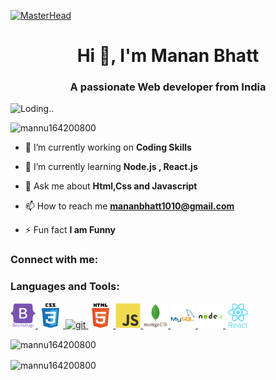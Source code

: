 [![MasterHead](https://encrypted-tbn0.gstatic.com/images?q=tbn:ANd9GcT7cBwYQ2ixsoJ065V5RH3lBPliNT7XSxNROw&usqp=CAU)](https://mannu164200800.io)
<h1 align="center">Hi 👋, I'm Manan Bhatt</h1>
<h3 align="center">A passionate Web developer from India</h3>
<img src = "https://encrypted-tbn0.gstatic.com/images?q=tbn:ANd9GcTpRQ6Xkp9fPZV8nAzQnDgD1DaXwPZ9CJ-dIs4X-CbBP-yz4eB_bOypZQuQkbkh2yZPRt0&usqp=CAU" alt = "Loding.." >
<p align="left"> 
<img src="https://komarev.com/ghpvc/?username=mannu164200800&label=Profile%20views&color=0e75b6&style=flat" alt="mannu164200800" /> </p>

- 🔭 I’m currently working on **Coding Skills**

- 🌱 I’m currently learning **Node.js , React.js**

- 💬 Ask me about **Html,Css and Javascript**

- 📫 How to reach me **mananbhatt1010@gmail.com**

- ⚡ Fun fact **I am Funny**

<h3 align="left">Connect with me:</h3>
<p align="left">
</p>

<h3 align="left">Languages and Tools:</h3>
<p align="left"> <a href="https://getbootstrap.com" target="_blank" rel="noreferrer"> <img src="https://raw.githubusercontent.com/devicons/devicon/master/icons/bootstrap/bootstrap-plain-wordmark.svg" alt="bootstrap" width="40" height="40"/> </a> <a href="https://www.w3schools.com/css/" target="_blank" rel="noreferrer"> <img src="https://raw.githubusercontent.com/devicons/devicon/master/icons/css3/css3-original-wordmark.svg" alt="css3" width="40" height="40"/> </a> <a href="https://git-scm.com/" target="_blank" rel="noreferrer"> <img src="https://www.vectorlogo.zone/logos/git-scm/git-scm-icon.svg" alt="git" width="40" height="40"/> </a> <a href="https://www.w3.org/html/" target="_blank" rel="noreferrer"> <img src="https://raw.githubusercontent.com/devicons/devicon/master/icons/html5/html5-original-wordmark.svg" alt="html5" width="40" height="40"/> </a> <a href="https://developer.mozilla.org/en-US/docs/Web/JavaScript" target="_blank" rel="noreferrer"> <img src="https://raw.githubusercontent.com/devicons/devicon/master/icons/javascript/javascript-original.svg" alt="javascript" width="40" height="40"/> </a> <a href="https://www.mongodb.com/" target="_blank" rel="noreferrer"> <img src="https://raw.githubusercontent.com/devicons/devicon/master/icons/mongodb/mongodb-original-wordmark.svg" alt="mongodb" width="40" height="40"/> </a> <a href="https://www.mysql.com/" target="_blank" rel="noreferrer"> <img src="https://raw.githubusercontent.com/devicons/devicon/master/icons/mysql/mysql-original-wordmark.svg" alt="mysql" width="40" height="40"/> </a> <a href="https://nodejs.org" target="_blank" rel="noreferrer"> <img src="https://raw.githubusercontent.com/devicons/devicon/master/icons/nodejs/nodejs-original-wordmark.svg" alt="nodejs" width="40" height="40"/> </a> <a href="https://reactjs.org/" target="_blank" rel="noreferrer"> <img src="https://raw.githubusercontent.com/devicons/devicon/master/icons/react/react-original-wordmark.svg" alt="react" width="40" height="40"/> </a> </p>

<p><img align="center" src="https://github-readme-stats.vercel.app/api/top-langs?username=mannu164200800&show_icons=true&locale=en&layout=compact" alt="mannu164200800" /></p>

<p><img align="center" src="https://github-readme-streak-stats.herokuapp.com/?user=mannu164200800&" alt="mannu164200800" /></p>
